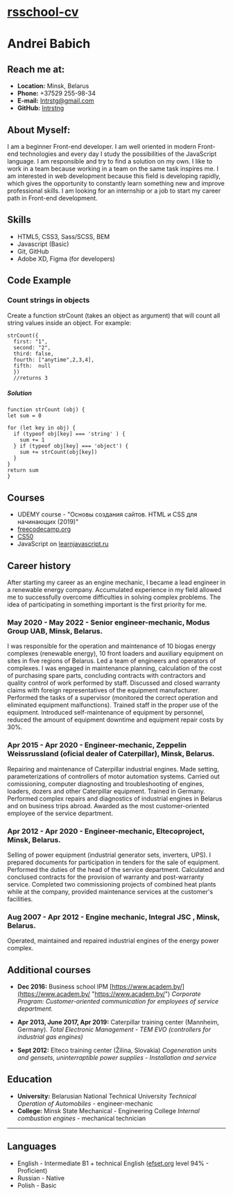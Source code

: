 [rsschool-cv](https://Intrstng.github.io/rsschool-cv/rsccool-cv "rsschool-cv")
====
# Andrei Babich
## Reach me at:
* **Location:** Minsk, Belarus
* **Phone:** +37529 255-98-34
* **E-mail:** Intrstg@gmail.com
* **GitHub:** [Intrstng](https://github.com/Intrstng "Intrstng")

## About Myself:
I am a beginner Front-end developer. I am well oriented in modern Front-end technologies and every day I study the possibilities of the JavaScript language. I am responsible and try to find a solution on my own. I like to work in a team because working in a team on the same task inspires me.
I am interested in web development because this field is developing rapidly, which gives the opportunity to constantly learn something new and improve professional skills.
I am looking for an internship or a job to start my career path in Front-end development.

## Skills

* HTML5, CSS3, Sass/SCSS, BEM
* Javascript (Basic)
* Git, GitHub
* Adobe XD, Figma (for developers)

## Code Example
### Count strings in objects
Create a function strCount (takes an object as argument) that will count all string values inside an object. For example:
```
strCount({
  first: "1",
  second: "2",
  third: false,
  fourth: ["anytime",2,3,4],
  fifth:  null
  })
  //returns 3
```
##### Solution

```
function strCount (obj) {
let sum = 0

for (let key in obj) {
  if (typeof obj[key] === 'string' ) {
    sum += 1
  } if (typeof obj[key] === 'object') {
    sum += strCount(obj[key])
  }
}
return sum
}
```

## Courses
* UDEMY course - "Основы создания сайтов. HTML и CSS для начинающих (2019)"
* [freecodecamp.org](https://www.freecodecamp.org/ "freecodecamp.org")
* [CS50](https://www.youtube.com/channel/UCcabW7890RKJzL968QWEykA/ "CS50")
* JavaScript on [learnjavascript.ru](https://learn.javascript.ru/ "learnjavascript.ru")

## Career history
After starting my career as an engine mechanic, I became a lead engineer in a renewable energy company. Accumulated experience in my field allowed me to successfully overcome difficulties in solving complex problems. The idea of participating in something important is the first priority for me.
### May 2020 - May 2022 - Senior engineer-mechanic, Modus Group UAB, Minsk, Belarus.
I was responsible for the operation and maintenance of 10 biogas energy complexes (renewable energy), 10 front loaders and auxiliary equipment on sites in five regions of Belarus.
Led a team of engineers and operators of complexes. I was engaged in maintenance planning, calculation of the cost of purchasing spare parts, concluding contracts with contractors and quality control of work performed by staff. Discussed and closed warranty claims with foreign representatives of the equipment manufacturer.
Performed the tasks of a supervisor (monitored the correct operation and eliminated equipment malfunctions). Trained staff in the proper use of the equipment. Introduced self-maintenance of equipment by personnel, reduced the amount of equipment downtime and equipment repair costs by 30%.

### Apr 2015 - Apr 2020 - Engineer-mechanic, Zeppelin Weissrussland (oficial dealer of Caterpillar), Minsk, Belarus.

Repairing and maintenance of Caterpillar industrial engines. Made setting, parameterizations of controllers of motor automation systems. Carried out comissioning, computer diagnosting and troubleshooting of engines, loaders, dozers and other Caterpillar equipment. Trained in Germany. Performed complex repairs and diagnostics of industrial engines in Belarus and on business trips abroad. Awarded as the most customer-oriented employee of the service department.

### Apr 2012 - Apr 2020 - Engineer-mechanic, Eltecoproject, Minsk, Belarus.

Selling of power equipment (industrial generator sets, inverters, UPS). I prepared documents for participation in tenders for the sale of equipment. Performed the duties of the head of the service department. Calculated and conclused contracts for the provision of warranty and post-warranty service. Completed two commissioning projects of combined heat plants while at the company, provided maintenance services at the customer's facilities.

### Aug 2007 - Apr 2012 - Engine mechanic, Integral JSC , Minsk, Belarus.

Operated, maintained  and repaired industrial engines of the energy power complex.

## Additional courses
 * **Dec 2016:** Business school IPM [https://www.academ.by/](https://www.academ.by/ "https://www.academ.by/")
 *Corporate Program: Customer-oriented communication for employees of service department.*

 * **Apr 2013, June 2017, Apr 2019:** Caterpillar training center (Mannheim, Germany).
 *Total Electronic Management - TEM EVO (controllers for industrial gas engines)* 
 * **Sept 2012:** Elteco training center (Žilina, Slovakia) *Cogeneration units and gensets, uninterraptible power supplies - Installation and service*
## Education
* **University:** Belarusian National Technical University
*Technical Operation of Automobiles* - engineer-mechanic
* **College:** Minsk State Mechanical - Engineering College
 *Internal combustion engines* - 
 mechanical technician
----
## Languages
* English - Intermediate B1 + technical English ([efset.org](https://www.efset.org/quick-check/"efset.org") level 94% - Proficient)
* Russian - Native
* Polish - Basic
